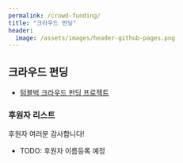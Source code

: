 ```yaml
---
permalink: /crowd-funding/
title: "크라우드 펀딩"
header:
  image: /assets/images/header-github-pages.png
---
```


## 크라우드 펀딩

* [텀블벅 크라우드 펀딩 프로젝트]

### 후원자 리스트

후원자 여러분 감사합니다!

* TODO: 후원자 이름등록 예정


[텀블벅 크라우드 펀딩 프로젝트]: https://tumblbug.com/scrum-master
